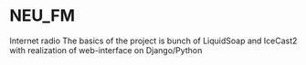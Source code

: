 # NEU_FM
Internet radio
The basics of the project is bunch of LiquidSoap and IceCast2 with realization of web-interface on Django/Python

